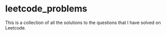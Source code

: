 # leetcode_problems
This is a collection of all the solutions to the questions that I have solved on Leetcode.

